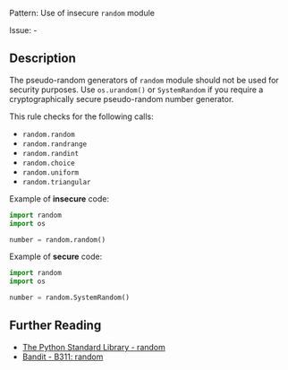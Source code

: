 Pattern: Use of insecure `random` module

Issue: -

## Description

The pseudo-random generators of `random` module should not be used for security purposes. Use `os.urandom()` or `SystemRandom` if you require a cryptographically secure pseudo-random number generator.

This rule checks for the following calls:

  - `random.random`
  - `random.randrange`
  - `random.randint`
  - `random.choice`
  - `random.uniform`
  - `random.triangular`


Example of **insecure** code:

```python
import random
import os

number = random.random()
```

Example of **secure** code:

```python
import random
import os

number = random.SystemRandom()
```
  
## Further Reading

* [The Python Standard Library - random](https://docs.python.org/2/library/random.html)
* [Bandit - B311: random](https://bandit.readthedocs.io/en/latest/blacklists/blacklist_calls.html#b311-random)
